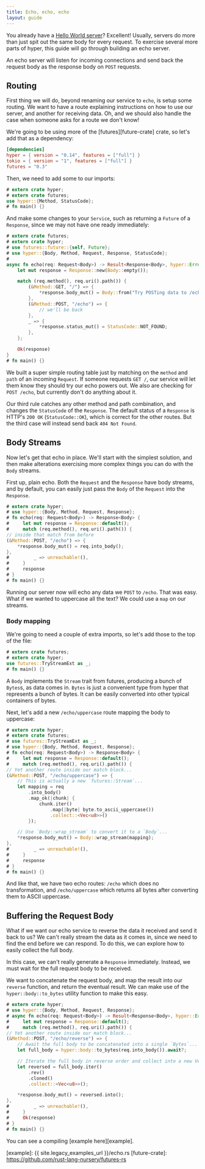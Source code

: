 ```yaml
---
title: Echo, echo, echo
layout: guide
---
```


You already have a [Hello World server](hello-world.md)? Excellent! Usually,
servers do more than just spit out the same body for every request. To
exercise several more parts of hyper, this guide will go through
building an echo server.

An echo server will listen for incoming connections and send back the
request body as the response body on `POST` requests.

## Routing

First thing we will do, beyond renaming our service to `echo`, is setup some
routing. We want to have a route explaining instructions on how to use
our server, and another for receiving data. Oh, and we should also
handle the case when someone asks for a route we don't know!

We're going to be using more of the [futures][future-crate] crate, so let's add
that as a dependency:

```toml
[dependencies]
hyper = { version = "0.14", features = ["full"] }
tokio = { version = "1", features = ["full"] }
futures = "0.3"
```

Then, we need to add some to our imports:

```rust
# extern crate hyper;
# extern crate futures;
use hyper::{Method, StatusCode};
# fn main() {}
```

And make some changes to your `Service`, such as returning a `Future` of a `Response`,
since we may not have one ready immediately:

```rust
# extern crate futures;
# extern crate hyper;
# use futures::future::{self, Future};
# use hyper::{Body, Method, Request, Response, StatusCode};
#
async fn echo(req: Request<Body>) -> Result<Response<Body>, hyper::Error> {
    let mut response = Response::new(Body::empty());

    match (req.method(), req.uri().path()) {
        (&Method::GET, "/") => {
            *response.body_mut() = Body::from("Try POSTing data to /echo");
        },
        (&Method::POST, "/echo") => {
            // we'll be back
        },
        _ => {
            *response.status_mut() = StatusCode::NOT_FOUND;
        },
    };

    Ok(response)
}
# fn main() {}
```

We built a super simple routing table just by matching on the `method`
and `path` of an incoming `Request`. If someone requests `GET /`, our
service will let them know they should try our echo powers out. We also
are checking for `POST /echo`, but currently don't do anything about it.

Our third rule catches any other method and path combination, and
changes the `StatusCode` of the `Response`. The default status of a
`Response` is HTTP's `200 OK` (`StatusCode::OK`), which is correct for
the other routes. But the third case will instead send back `404 Not
Found`.

## Body Streams

Now let's get that echo in place. We'll start with the simplest solution, and
then make alterations exercising more complex things you can do with the
`Body` streams.

First up, plain echo. Both the `Request` and the `Response` have body streams,
and by default, you can easily just pass the `Body` of the `Request` into the
`Response`.

```rust
# extern crate hyper;
# use hyper::{Body, Method, Request, Response};
# fn echo(req: Request<Body>) -> Response<Body> {
#     let mut response = Response::default();
#     match (req.method(), req.uri().path()) {
// inside that match from before
(&Method::POST, "/echo") => {
    *response.body_mut() = req.into_body();
},
#         _ => unreachable!(),
#     }
#     response
# }
# fn main() {}
```

Running our server now will echo any data we `POST` to `/echo`. That was easy.
What if we wanted to uppercase all the text? We could use a `map` on our streams.

### Body mapping

We're going to need a couple of extra imports, so let's add those to the top of the file:

```rust
# extern crate futures;
# extern crate hyper;
use futures::TryStreamExt as _;
# fn main() {}
```

A `Body` implements the `Stream` trait from futures, producing a bunch of
`Bytes`s, as data comes in. `Bytes` is just a convenient type from hyper
that represents a bunch of bytes. It can be easily converted into other
typical containers of bytes.

Next, let's add a new `/echo/uppercase` route mapping the body to uppercase:

```rust
# extern crate hyper;
# extern crate futures;
# use futures::TryStreamExt as _;
# use hyper::{Body, Method, Request, Response};
# fn echo(req: Request<Body>) -> Response<Body> {
#     let mut response = Response::default();
#     match (req.method(), req.uri().path()) {
// Yet another route inside our match block...
(&Method::POST, "/echo/uppercase") => {
    // This is actually a new `futures::Stream`...
    let mapping = req
        .into_body()
        .map_ok(|chunk| {
            chunk.iter()
                .map(|byte| byte.to_ascii_uppercase())
                .collect::<Vec<u8>>()
        });

    // Use `Body::wrap_stream` to convert it to a `Body`...
    *response.body_mut() = Body::wrap_stream(mapping);
},
#         _ => unreachable!(),
#     }
#     response
# }
# fn main() {}
```

And like that, we have two echo routes: `/echo` which does no transformation,
and `/echo/uppercase` which returns all bytes after converting them to ASCII
uppercase.

## Buffering the Request Body

What if we want our echo service to reverse the data it received and send it
back to us? We can't really stream the data as it comes in, since we need to
find the end before we can respond. To do this, we can explore how to easily
collect the full body.

In this case, we can't really generate a `Response` immediately. Instead, we
must wait for the full request body to be received.

We want to concatenate the request body, and map the result into our `reverse` function, and return the eventual result. We can make use of the `hyper::body::to_bytes` utility function to make this easy.

```rust
# extern crate hyper;
# use hyper::{Body, Method, Request, Response};
# async fn echo(req: Request<Body>) -> Result<Response<Body>, hyper::Error> {
#     let mut response = Response::default();
#     match (req.method(), req.uri().path()) {
// Yet another route inside our match block...
(&Method::POST, "/echo/reverse") => {
    // Await the full body to be concatenated into a single `Bytes`...
    let full_body = hyper::body::to_bytes(req.into_body()).await?;

    // Iterate the full body in reverse order and collect into a new Vec.
    let reversed = full_body.iter()
        .rev()
        .cloned()
        .collect::<Vec<u8>>();

    *response.body_mut() = reversed.into();
},
#         _ => unreachable!(),
#     }
#     Ok(response)
# }
# fn main() {}
```

You can see a compiling [example here][example].

[example]: {{ site.legacy_examples_url }}/echo.rs
[future-crate]: https://github.com/rust-lang-nursery/futures-rs

